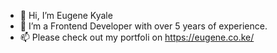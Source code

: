 - 👋 Hi, I’m Eugene Kyale
- 👀 I’m a Frontend Developer with over 5 years of experience.
- 📫 Please check out my portfoli on https://eugene.co.ke/

<!---
EugeneKyale/EugeneKyale is a ✨ special ✨ repository because its `README.md` (this file) appears on your GitHub profile.
You can click the Preview link to take a look at your changes.
--->

